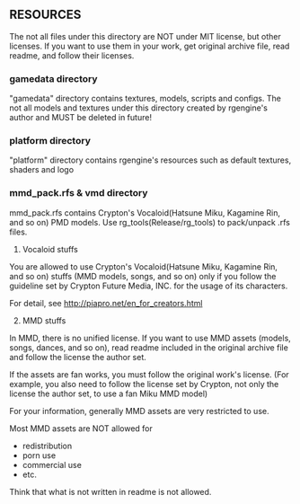 ## RESOURCES

The not all files under this directory are NOT under MIT license, but other licenses.
If you want to use them in your work, get original archive file, read readme,
and follow their licenses.

### gamedata directory

"gamedata" directory contains textures, models, scripts and configs.
The not all models and textures under this directory created by rgengine's author
and MUST be deleted in future!

### platform directory

"platform" directory contains rgengine's resources such as default textures, shaders and logo

### mmd_pack.rfs & vmd directory

mmd_pack.rfs contains Crypton's Vocaloid(Hatsune Miku, Kagamine Rin, and so on) PMD models.
Use rg_tools(Release/rg_tools) to pack/unpack .rfs files.

1. Vocaloid stuffs

You are allowed to use Crypton's Vocaloid(Hatsune Miku, Kagamine Rin, and so on)
stuffs (MMD models, songs, and so on) only if you follow the guideline set by
Crypton Future Media, INC. for the usage of its characters.

For detail, see http://piapro.net/en_for_creators.html


2. MMD stuffs

In MMD, there is no unified license. If you want to use MMD assets (models,
songs, dances, and so on), read readme included in the original archive file
and follow the license the author set.

If the assets are fan works, you must follow the original work's license. (For
example, you also need to follow the license set by Crypton, not only the
license the author set, to use a fan Miku MMD model)

For your information, generally MMD assets are very restricted to use.

Most MMD assets are NOT allowed for
- redistribution
- porn use
- commercial use
- etc.

Think that what is not written in readme is not allowed.